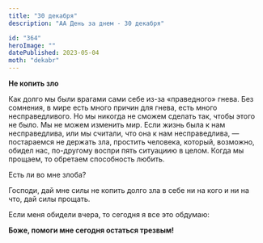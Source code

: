 ```yaml
---
title: "30 декабря"
description: "АА День за днем - 30 декабря"

id: "364"
heroImage: ""
datePublished: 2023-05-04
moth: "dekabr"
---
```


**Не копить зло**

Как долго мы были врагами сами себе из-за «праведного» гнева. Без сомнения, в
мире есть много причин для гнева, есть много несправедливого. Но мы никогда не
сможем сделать так, чтобы этого не было. Мы не можем изменить мир. Если жизнь
была к нам несправедлива, или мы считали, что она к нам несправедлива, —
постараемся не держать зла, простить человека, который, возможно, обидел нас,
по-другому воспри пять ситуациию в целом. Когда мы прощаем, то обретаем
способность любить.

Есть ли во мне злоба?

Господи, дай мне силы не копить долго зла в себе ни на кого и ни на что, дай
силы прощать.

Если меня обидели вчера, то сегодня я все это обдумаю:

**Боже, помоги мне сегодня остаться трезвым!**
